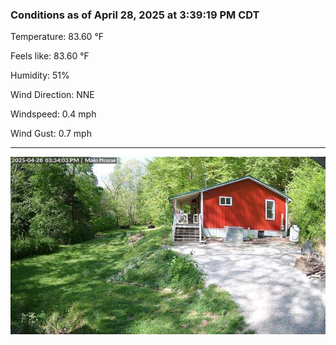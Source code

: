 ### Conditions as of April 28, 2025 at 3:39:19 PM CDT 

Temperature: 83.60 &deg;F

Feels like: 83.60 &deg;F

Humidity: 51%

Wind Direction: NNE

Windspeed: 0.4 mph

Wind Gust: 0.7 mph

---

<img src="./images/latest.jpeg"/>

